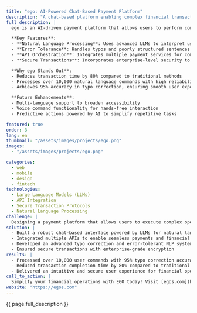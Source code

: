```yaml
---
title: "ego: AI-Powered Chat-Based Payment Platform"
description: "A chat-based platform enabling complex financial transactions with simple, natural language commands"
full_description: |
  ego is an AI-driven payment platform that allows users to perform complex financial operations by writing simple sentences, even with typos. By orchestrating large language models (LLMs) with a robust API integration layer, ego delivers an intuitive, fast, and secure transaction experience. Its typo-tolerant NLP engine ensures seamless processing, while enterprise-grade security safeguards every transaction.

  **Key Features**:
  - **Natural Language Processing**: Uses advanced LLMs to interpret user commands with high accuracy
  - **Error Tolerance**: Handles typos and poorly structured sentences without disruptions
  - **API Orchestration**: Integrates multiple payment services for comprehensive functionality
  - **Secure Transactions**: Incorporates enterprise-level security to protect user data and funds

  **Why ego Stands Out**:
  - Reduces transaction time by 80% compared to traditional methods
  - Processes over 10,000 natural language commands with high reliability
  - Achieves 95% accuracy in typo correction, ensuring smooth user experiences

  **Future Enhancements**:
  - Multi-language support to broaden accessibility
  - Voice command functionality for hands-free interaction
  - Predictive actions powered by AI to simplify repetitive tasks

featured: true
order: 3
lang: en
thumbnail: "/assets/images/projects/ego.png"
images:
  - "/assets/images/projects/ego.png"

categories:
  - web
  - mobile
  - design
  - fintech
technologies:
  - Large Language Models (LLMs)
  - API Integration
  - Secure Transaction Protocols
  - Natural Language Processing
challenge: |
  Designing a payment platform that allows users to execute complex operations through simple chat commands while ensuring high security, fast processing, and typo tolerance. The challenge was to orchestrate multiple APIs and LLMs into a seamless and intuitive experience.
solution: |
  - Built a robust chat-based interface powered by LLMs for natural language command interpretation
  - Integrated multiple APIs to enable seamless payments and financial actions
  - Developed an advanced typo correction and error-tolerant NLP system
  - Ensured secure transactions with enterprise-grade encryption
results: |
  - Processed over 10,000 user commands with 95% typo correction accuracy
  - Reduced transaction completion time by 80% compared to traditional platforms
  - Delivered an intuitive and secure user experience for financial operations
call_to_action: |
  Simplify your financial operations with EGO today! Visit [egos.com](https://egos.com) to learn more and get started.
website: "https://egos.com"
---
```


{{ page.full_description }}